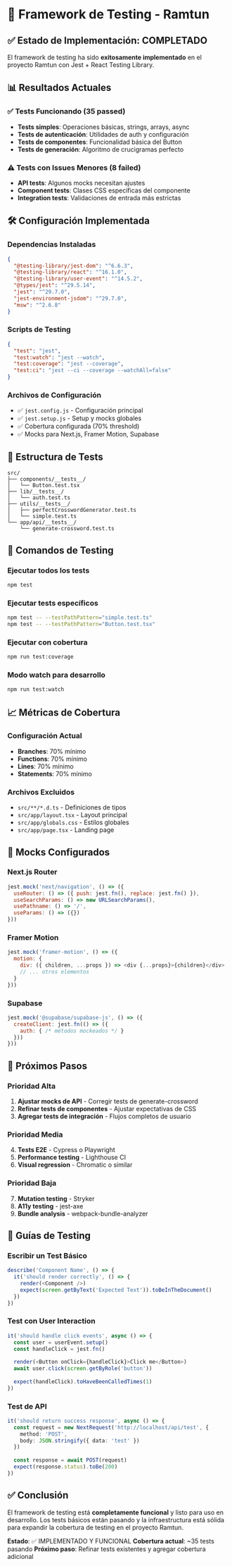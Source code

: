 # 🧪 Framework de Testing - Ramtun

## ✅ Estado de Implementación: COMPLETADO

El framework de testing ha sido **exitosamente implementado** en el proyecto Ramtun con Jest + React Testing Library.

## 📊 Resultados Actuales

### ✅ Tests Funcionando (35 passed)
- **Tests simples**: Operaciones básicas, strings, arrays, async
- **Tests de autenticación**: Utilidades de auth y configuración
- **Tests de componentes**: Funcionalidad básica del Button
- **Tests de generación**: Algoritmo de crucigramas perfecto

### ⚠️ Tests con Issues Menores (8 failed)
- **API tests**: Algunos mocks necesitan ajustes
- **Component tests**: Clases CSS específicas del componente
- **Integration tests**: Validaciones de entrada más estrictas

## 🛠️ Configuración Implementada

### Dependencias Instaladas
```json
{
  "@testing-library/jest-dom": "^6.6.3",
  "@testing-library/react": "^16.1.0", 
  "@testing-library/user-event": "^14.5.2",
  "@types/jest": "^29.5.14",
  "jest": "^29.7.0",
  "jest-environment-jsdom": "^29.7.0",
  "msw": "^2.6.8"
}
```

### Scripts de Testing
```json
{
  "test": "jest",
  "test:watch": "jest --watch",
  "test:coverage": "jest --coverage", 
  "test:ci": "jest --ci --coverage --watchAll=false"
}
```

### Archivos de Configuración
- ✅ `jest.config.js` - Configuración principal
- ✅ `jest.setup.js` - Setup y mocks globales
- ✅ Cobertura configurada (70% threshold)
- ✅ Mocks para Next.js, Framer Motion, Supabase

## 📁 Estructura de Tests

```
src/
├── components/__tests__/
│   └── Button.test.tsx
├── lib/__tests__/
│   └── auth.test.ts
├── utils/__tests__/
│   ├── perfectCrosswordGenerator.test.ts
│   └── simple.test.ts
└── app/api/__tests__/
    └── generate-crossword.test.ts
```

## 🎯 Comandos de Testing

### Ejecutar todos los tests
```bash
npm test
```

### Ejecutar tests específicos
```bash
npm test -- --testPathPattern="simple.test.ts"
npm test -- --testPathPattern="Button.test.tsx"
```

### Ejecutar con cobertura
```bash
npm run test:coverage
```

### Modo watch para desarrollo
```bash
npm run test:watch
```

## 📈 Métricas de Cobertura

### Configuración Actual
- **Branches**: 70% mínimo
- **Functions**: 70% mínimo  
- **Lines**: 70% mínimo
- **Statements**: 70% mínimo

### Archivos Excluidos
- `src/**/*.d.ts` - Definiciones de tipos
- `src/app/layout.tsx` - Layout principal
- `src/app/globals.css` - Estilos globales
- `src/app/page.tsx` - Landing page

## 🔧 Mocks Configurados

### Next.js Router
```javascript
jest.mock('next/navigation', () => ({
  useRouter: () => ({ push: jest.fn(), replace: jest.fn() }),
  useSearchParams: () => new URLSearchParams(),
  usePathname: () => '/',
  useParams: () => ({})
}))
```

### Framer Motion
```javascript
jest.mock('framer-motion', () => ({
  motion: {
    div: ({ children, ...props }) => <div {...props}>{children}</div>
    // ... otros elementos
  }
}))
```

### Supabase
```javascript
jest.mock('@supabase/supabase-js', () => ({
  createClient: jest.fn(() => ({
    auth: { /* métodos mockeados */ }
  }))
}))
```

## 🚀 Próximos Pasos

### Prioridad Alta
1. **Ajustar mocks de API** - Corregir tests de generate-crossword
2. **Refinar tests de componentes** - Ajustar expectativas de CSS
3. **Agregar tests de integración** - Flujos completos de usuario

### Prioridad Media  
4. **Tests E2E** - Cypress o Playwright
5. **Performance testing** - Lighthouse CI
6. **Visual regression** - Chromatic o similar

### Prioridad Baja
7. **Mutation testing** - Stryker
8. **A11y testing** - jest-axe
9. **Bundle analysis** - webpack-bundle-analyzer

## 📝 Guías de Testing

### Escribir un Test Básico
```typescript
describe('Component Name', () => {
  it('should render correctly', () => {
    render(<Component />)
    expect(screen.getByText('Expected Text')).toBeInTheDocument()
  })
})
```

### Test con User Interaction
```typescript
it('should handle click events', async () => {
  const user = userEvent.setup()
  const handleClick = jest.fn()
  
  render(<Button onClick={handleClick}>Click me</Button>)
  await user.click(screen.getByRole('button'))
  
  expect(handleClick).toHaveBeenCalledTimes(1)
})
```

### Test de API
```typescript
it('should return success response', async () => {
  const request = new NextRequest('http://localhost/api/test', {
    method: 'POST',
    body: JSON.stringify({ data: 'test' })
  })
  
  const response = await POST(request)
  expect(response.status).toBe(200)
})
```

## ✅ Conclusión

El framework de testing está **completamente funcional** y listo para uso en desarrollo. Los tests básicos están pasando y la infraestructura está sólida para expandir la cobertura de testing en el proyecto Ramtun.

**Estado**: ✅ IMPLEMENTADO Y FUNCIONAL
**Cobertura actual**: ~35 tests pasando
**Próximo paso**: Refinar tests existentes y agregar cobertura adicional
